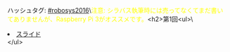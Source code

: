 ハッシュタグ: <a href="https://twitter.com/hashtag/robosys2016?f=tweets&amp;vertical=default" target="_blank">#robosys2016</a>\\<span style="color: #ffff00;">注意: シラバス執筆時には売ってなくてまだ書いてありませんが、Raspberry Pi 3がオススメです。</span>\<h2>第1回</h2>\<ul>\ 	<li><a href="https://lab.ueda.asia/?presenpress=%e3%83%ad%e3%83%9c%e3%83%83%e3%83%88%e3%82%b7%e3%82%b9%e3%83%86%e3%83%a0%e5%ad%a6">スライド</a></li>\</ul>
